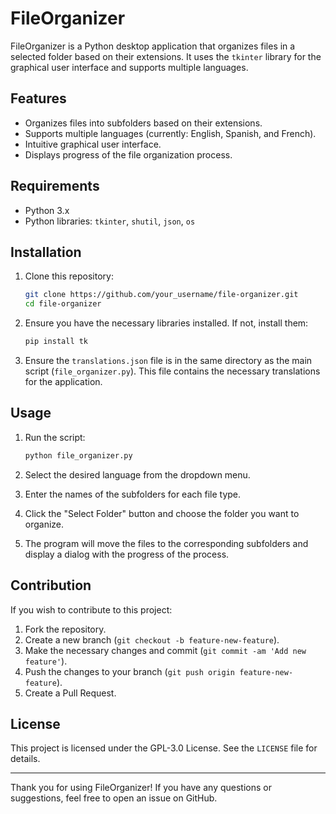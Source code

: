 # FileOrganizer

FileOrganizer is a Python desktop application that organizes files in a selected folder based on their extensions. It uses the `tkinter` library for the graphical user interface and supports multiple languages.

## Features

- Organizes files into subfolders based on their extensions.
- Supports multiple languages (currently: English, Spanish, and French).
- Intuitive graphical user interface.
- Displays progress of the file organization process.

## Requirements

- Python 3.x
- Python libraries: `tkinter`, `shutil`, `json`, `os`

## Installation

1. Clone this repository:
   ```bash
   git clone https://github.com/your_username/file-organizer.git
   cd file-organizer
   ```

2. Ensure you have the necessary libraries installed. If not, install them:
   ```bash
   pip install tk
   ```

3. Ensure the `translations.json` file is in the same directory as the main script (`file_organizer.py`). This file contains the necessary translations for the application.

## Usage

1. Run the script:
   ```bash
   python file_organizer.py
   ```

2. Select the desired language from the dropdown menu.

3. Enter the names of the subfolders for each file type.

4. Click the "Select Folder" button and choose the folder you want to organize.

5. The program will move the files to the corresponding subfolders and display a dialog with the progress of the process.

## Contribution

If you wish to contribute to this project:

1. Fork the repository.
2. Create a new branch (`git checkout -b feature-new-feature`).
3. Make the necessary changes and commit (`git commit -am 'Add new feature'`).
4. Push the changes to your branch (`git push origin feature-new-feature`).
5. Create a Pull Request.

## License

This project is licensed under the GPL-3.0 License. See the `LICENSE` file for details.

---

Thank you for using FileOrganizer! If you have any questions or suggestions, feel free to open an issue on GitHub.
